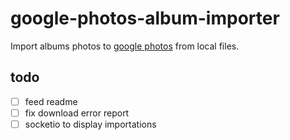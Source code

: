 # google-photos-album-importer
Import albums photos to [google photos](https://www.google.com/photos/about/) from local files.

## todo
- [ ] feed readme
- [ ] fix download error report
- [ ] socketio to display importations

